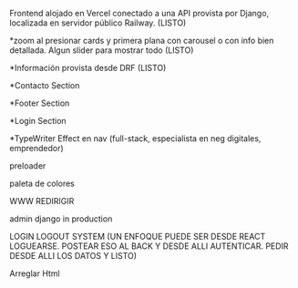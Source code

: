 Frontend alojado en Vercel conectado a una API provista por Django, localizada en servidor público Railway. (LISTO)

*zoom al presionar cards y primera plana con carousel o con info bien detallada. Algun slider para mostrar todo (LISTO)

*Información provista desde DRF (LISTO)

*Contacto Section

*Footer Section

*Login Section

*TypeWriter Effect en nav (full-stack, especialista en neg digitales, emprendedor)

preloader

paleta de colores 
    
WWW REDIRIGIR

admin django in production

LOGIN LOGOUT SYSTEM (UN ENFOQUE PUEDE SER DESDE REACT LOGUEARSE. POSTEAR ESO AL BACK Y DESDE ALLI AUTENTICAR. PEDIR DESDE ALLI LOS DATOS Y LISTO)

Arreglar Html

